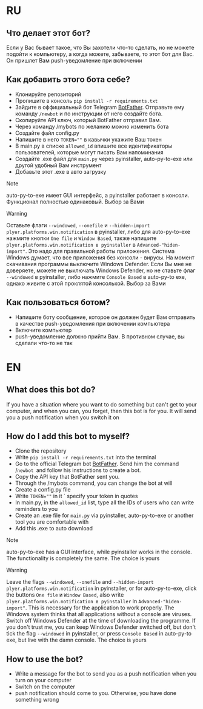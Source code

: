 # RU
## Что делает этот бот?
Если у Вас бывает такое, что Вы захотели что-то сделать, но не можете подойти к компьютеру, а когда можете, забываете, то этот бот для Вас.
Он пришлет Вам push-уведомление при включении

## Как добавить этого бота себе?
* Клонируйте репозиторий
* Пропишите в консоль `pip install -r requirements.txt`
* Зайдите в оффициальный бот Telegram [BotFather](https://t.me/BotFather). Отправьте ему команду `/newbot` и по инструкции от него создайте бота.
* Скопируйте API ключ, который BotFather отправил Вам.
* Через команду /mybots по желанию можно изменить бота
* Создайте файл config.py
* Напишите в него `TOKEN=""` в кавычки укажите Ваш токен
* В main.py в списке `allowed_id` впишите все идентификаторы пользователей, которые могут писать Вам напоминания
* Создайте .exe файл для `main.py` через pyinstaller, auto-py-to-exe или другой удобный Вам инструмент
* Добавьте этот .exe в авто загрузку
> [!NOTE]
> auto-py-to-exe имеет GUI интерфейс, а pyinstaller работает в консоли. Функционал полностью одинаковый. Выбор за Вами

> [!WARNING]
> Оставьте флаги `--windowed`, `--onefile` и `--hidden-import plyer.platforms.win.notification` в pyinstaller, либо для auto-py-to-exe нажмите кнопки `One file` и `Window Based`, также напишите `plyer.platforms.win.notification в pyinstaller` в `Advanced-"hiden-import"`. Это надо для правильной работы приложения. 
> Система Windows думает, что все приложения без консоли - вирусы. На момент скачивания программы выключите Windows Defender. Если Вы мне не доверяете, можете не выключать Windows Defender, но не ставьте флаг `--windowed` в pyinstaller, либо нажмите `Console Based` в auto-py-to exe, однако живите с этой проклятой консолькой. Выбор за Вами

## Как пользоваться ботом?
* Напишите боту сообщение, которое он должен будет Вам отправить в качестве push-уведомления при включении компьютера
* Включите компьютер
* push-уведомление должно прийти Вам. В противном случае, вы сделали что-то не так



# EN
## What does this bot do?
If you have a situation where you want to do something but can't get to your computer, and when you can, you forget, then this bot is for you.
It will send you a push notification when you switch it on

## How do I add this bot to myself?
* Clone the repository
* Write `pip install -r requirements.txt` into the terminal
* Go to the official Telegram bot [BotFather](https://t.me/BotFather). Send him the command /`newbot `and follow his instructions to create a bot.
* Copy the API key that BotFather sent you.
* Through the /mybots command, you can change the bot at will
* Create a config.py file
* Write `TOKEN=""` in it ` specify your token in quotes
* In main.py, in the `allowed_id` list, type all the IDs of users who can write reminders to you
* Create an .exe file for `main.py` via pyinstaller, auto-py-to-exe or another tool you are comfortable with
* Add this .exe to auto download
> [!NOTE]
> auto-py-to-exe has a GUI interface, while pyinstaller works in the console. The functionality is completely the same. The choice is yours

> [!WARNING]
> Leave the flags `--windowed`, `--onefile` and `--hidden-import plyer.platforms.win.notification` in pyinstaller, or for auto-py-to-exe, click the buttons `One file` и `Window Based`, also write `plyer.platforms.win.notification в pyinstaller` in `Advanced-"hiden-import"`. This is necessary for the application to work properly.
> The Windows system thinks that all applications without a console are viruses. Switch off Windows Defender at the time of downloading the programme. If you don't trust me, you can keep Windows Defender switched off, but don't tick the flag `--windowed` in pyinstaller, or press `Console Based` in auto-py-to exe, but live with the damn console. The choice is yours

## How to use the bot?
* Write a message for the bot to send you as a push notification when you turn on your computer
* Switch on the computer
* push notification should come to you. Otherwise, you have done something wrong
